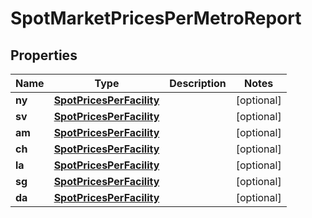 
# SpotMarketPricesPerMetroReport

## Properties
Name | Type | Description | Notes
------------ | ------------- | ------------- | -------------
**ny** | [**SpotPricesPerFacility**](SpotPricesPerFacility.md) |  |  [optional]
**sv** | [**SpotPricesPerFacility**](SpotPricesPerFacility.md) |  |  [optional]
**am** | [**SpotPricesPerFacility**](SpotPricesPerFacility.md) |  |  [optional]
**ch** | [**SpotPricesPerFacility**](SpotPricesPerFacility.md) |  |  [optional]
**la** | [**SpotPricesPerFacility**](SpotPricesPerFacility.md) |  |  [optional]
**sg** | [**SpotPricesPerFacility**](SpotPricesPerFacility.md) |  |  [optional]
**da** | [**SpotPricesPerFacility**](SpotPricesPerFacility.md) |  |  [optional]



